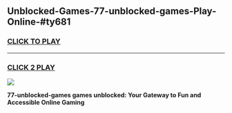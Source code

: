 
## Unblocked-Games-77-unblocked-games-Play-Online-#ty681
<h3>
<a href="https://premium.freeplayer.one?title=77-unblocked-games&ref=24F">CLICK TO PLAY</a></h3>
<hr>

<h3>
<a href="https://premium.freeplayer.one?title=77-unblocked-games&ref=24F">CLICK 2 PLAY</a>
  
</h3>

<a href="https://premium.freeplayer.one?title=77-unblocked-games&ref=24F/"><img src="https://clearcache.store/games.png"></a>


**77-unblocked-games games unblocked: Your Gateway to Fun and Accessible Online Gaming**
